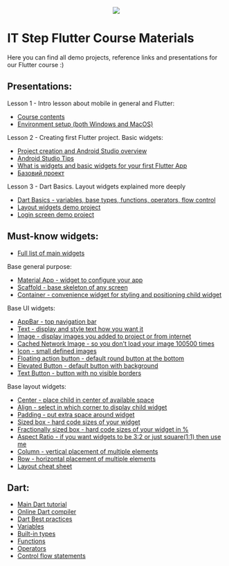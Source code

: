 <p align="center">
    <img src="https://user-images.githubusercontent.com/13054026/136661130-05412280-68e7-4135-9798-5c13299c4c26.png">
</p>

# IT Step Flutter Course Materials

Here you can find all demo projects, reference links and presentations for our Flutter course :)


## Presentations:
Lesson 1 - Intro lesson about mobile in general and Flutter: 
- [Course contents](https://github.com/AndyStef/FlutterITStepCourse/blob/main/%D0%9F%D1%80%D0%B5%D0%B7%D0%B5%D0%BD%D1%82%D0%B0%D1%86%D1%96%D1%97/%D0%9F%D1%80%D0%BE%20Flutter%20%D0%BA%D1%83%D1%80%D1%81.pdf)
- [Environment setup (both Windows and MacOS)](https://github.com/AndyStef/FlutterITStepCourse/blob/main/Dev%20Environment%20Setup.md)

Lesson 2 - Creating first Flutter project. Basic widgets: 
- [Project creation and Android Studio overview](https://github.com/AndyStef/FlutterITStepCourse/blob/main/%D0%9F%D1%80%D0%B5%D0%B7%D0%B5%D0%BD%D1%82%D0%B0%D1%86%D1%96%D1%97/Project%20creation%20and%20Android%20Studio%20overview.pdf)
- [Android Studio Tips](https://github.com/AndyStef/FlutterITStepCourse/blob/main/%D0%9F%D1%80%D0%B5%D0%B7%D0%B5%D0%BD%D1%82%D0%B0%D1%86%D1%96%D1%97/Android%20Studio%20Tips.pdf)
- [What is widgets and basic widgets for your first Flutter App](https://github.com/AndyStef/FlutterITStepCourse/blob/main/%D0%9F%D1%80%D0%B5%D0%B7%D0%B5%D0%BD%D1%82%D0%B0%D1%86%D1%96%D1%97/What%20is%20widget%3F%20Basic%20widgets.pdf)
- [Базовий проект](https://github.com/AndyStef/FlutterITStepCourse/tree/main/demo_projects/first_flutter_demo)

Lesson 3 - Dart Basics. Layout widgets explained more deeply
- [Dart Basics - variables, base types, functions, operators, flow control]()
- [Layout widgets demo project]()
- [Login screen demo project]()

## Must-know widgets:
- [Full list of main widgets](https://docs.flutter.dev/development/ui/widgets)

Base general purpose:
- [Material App - widget to configure your app](https://api.flutter.dev/flutter/material/MaterialApp-class.html)
- [Scaffold - base skeleton of any screen](https://api.flutter.dev/flutter/material/Scaffold-class.html)
- [Container - convenience widget for styling and positioning child widget](https://api.flutter.dev/flutter/widgets/Container-class.html)

Base UI widgets:
- [AppBar - top navigation bar](https://api.flutter.dev/flutter/material/AppBar-class.html)
- [Text - display and style text how you want it](https://api.flutter.dev/flutter/widgets/Text-class.html)
- [Image - display images you added to project or from internet](https://api.flutter.dev/flutter/widgets/Image-class.html)
- [Cached Network Image - so you don't load your image 100500 times](https://www.youtube.com/watch?v=fnHr_rsQwDA&list=PLjxrf2q8roU23XGwz3Km7sQZFTdB996iG&index=7)
- [Icon - small defined images](https://api.flutter.dev/flutter/widgets/Icon-class.html)
- [Floating action button - default round button at the bottom](https://api.flutter.dev/flutter/material/FloatingActionButton-class.html)
- [Elevated Button - default button with background](https://api.flutter.dev/flutter/material/ElevatedButton-class.html)
- [Text Button - button with no visible borders](https://api.flutter.dev/flutter/material/TextButton-class.html)

Base layout widgets:
- [Center - place child in center of available space](https://api.flutter.dev/flutter/widgets/Center-class.html)
- [Align - select in which corner to display child widget](https://api.flutter.dev/flutter/widgets/Align-class.html)
- [Padding - put extra space around widget](https://api.flutter.dev/flutter/widgets/Padding-class.html)
- [Sized box - hard code sizes of your widget](https://api.flutter.dev/flutter/widgets/SizedBox-class.html)
- [Fractionally sized box - hard code sizes of your widget in %](https://api.flutter.dev/flutter/widgets/FractionallySizedBox-class.html)
- [Aspect Ratio - if you want widgets to be 3:2 or just square(1:1) then use me](https://api.flutter.dev/flutter/widgets/AspectRatio-class.html)
- [Column - vertical placement of multiple elements](https://api.flutter.dev/flutter/widgets/Column-class.html)
- [Row - horizontal placement of multiple elements](https://api.flutter.dev/flutter/widgets/Row-class.html)
- [Layout cheat sheet](https://medium.com/flutter-community/flutter-layout-cheat-sheet-5363348d037e)

## Dart:
- [Main Dart tutorial](https://dart.dev/guides/language/language-tour)
- [Online Dart compiler](https://dartpad.dev/)
- [Dart Best practices](https://dart.dev/guides/language/effective-dart)
- [Variables](https://dart.dev/guides/language/language-tour#variables)
- [Built-in types](https://dart.dev/guides/language/language-tour#built-in-types)
- [Functions](https://dart.dev/guides/language/language-tour#functions)
- [Operators](https://dart.dev/guides/language/language-tour#operators)
- [Control flow statements](https://dart.dev/guides/language/language-tour#control-flow-statements)
